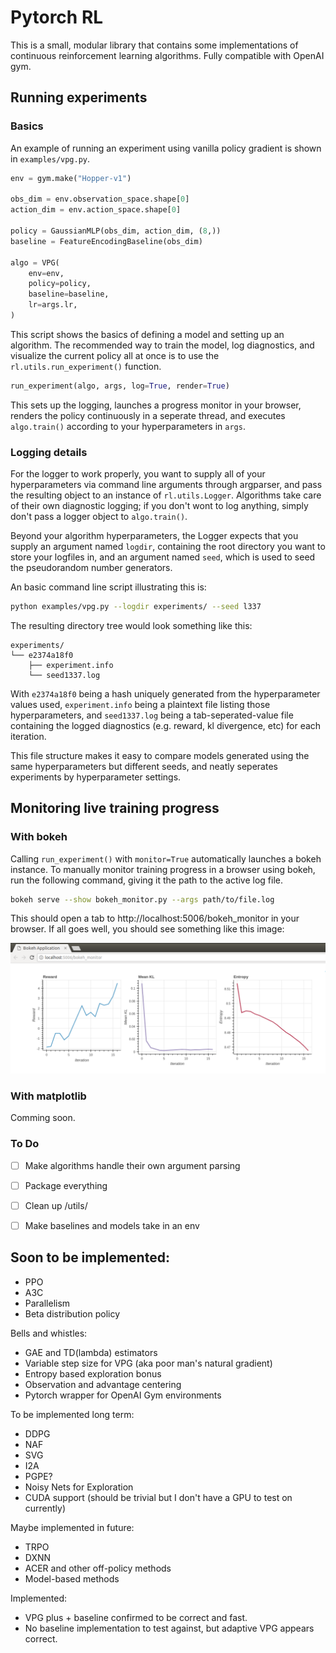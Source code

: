 # Pytorch RL

This is a small, modular library that contains some implementations of continuous reinforcement learning algorithms. Fully compatible with OpenAI gym.


## Running experiments

### Basics
An example of running an experiment using vanilla policy gradient is shown in ```examples/vpg.py```.

```python
env = gym.make("Hopper-v1")

obs_dim = env.observation_space.shape[0]
action_dim = env.action_space.shape[0]

policy = GaussianMLP(obs_dim, action_dim, (8,))
baseline = FeatureEncodingBaseline(obs_dim)

algo = VPG(
    env=env,
    policy=policy,
    baseline=baseline,
    lr=args.lr,
)
```
This script shows the basics of defining a model and setting up an algorithm. The recommended way to train the model, log diagnostics, and visualize the current policy all at once is to use the ```rl.utils.run_experiment()``` function.

```python
run_experiment(algo, args, log=True, render=True)
```

This sets up the logging, launches a progress monitor in your browser, renders the policy continuously in a seperate thread, and executes ```algo.train()``` according to your hyperparameters in ```args```.

### Logging details
For the logger to work properly, you want to supply all of your hyperparameters via command line arguments through argparser, and pass the resulting object to an instance of ```rl.utils.Logger```. Algorithms take care of their own diagnostic logging; if you don't wont to log anything, simply don't pass a logger object to ```algo.train()```.

Beyond your algorithm hyperparameters, the Logger expects that you supply an argument named ```logdir```, containing the root directory you want to store your logfiles in, and an argument named ```seed```, which is used to seed the pseudorandom number generators.

An basic command line script illustrating this is:
```bash
python examples/vpg.py --logdir experiments/ --seed l337
```

The resulting directory tree would look something like this:
```
experiments/
└── e2374a18f0
    ├── experiment.info
    └── seed1337.log
```
With ```e2374a18f0``` being a hash uniquely generated from the hyperparameter values used, ```experiment.info``` being a plaintext file listing those hyperparameters, and ```seed1337.log``` being a tab-seperated-value file containing the logged diagnostics (e.g. reward, kl divergence, etc) for each iteration.

This file structure makes it easy to compare models generated using the same hyperparameters but different seeds, and neatly seperates experiments by hyperparameter settings.

## Monitoring live training progress

### With bokeh
Calling ```run_experiment()``` with ```monitor=True``` automatically launches a bokeh instance. To manually monitor training progress in a browser using bokeh, run the following command, giving it the path to the active log file.
```bash
bokeh serve --show bokeh_monitor.py --args path/to/file.log
```
This should open a tab to http://localhost:5006/bokeh_monitor in your browser. If all goes well, you should see something like this image:

![alt-text](docs/bokeh_monitor.png)

### With matplotlib

Comming soon.


### To Do
- [ ] Make algorithms handle their own argument parsing
- [ ] Package everything
- [ ] Clean up /utils/
- [ ] Make baselines and models take in an env




## Soon to be implemented:

* PPO
* A3C
* Parallelism
* Beta distribution policy

Bells and whistles:
* GAE and TD(lambda) estimators
* Variable step size for VPG (aka poor man's natural gradient)
* Entropy based exploration bonus
* Observation and advantage centering
* Pytorch wrapper for OpenAI Gym environments

To be implemented long term:

* DDPG
* NAF
* SVG
* I2A
* PGPE?
* Noisy Nets for Exploration
* CUDA support (should be trivial but I don't have a GPU to test on currently)

Maybe implemented in future:

* TRPO
* DXNN
* ACER and other off-policy methods
* Model-based methods

Implemented:
* VPG plus + baseline confirmed to be correct and fast.
* No baseline implementation to test against, but adaptive VPG appears correct.
